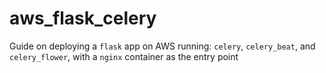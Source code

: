 # aws_flask_celery
Guide on deploying a `flask` app on AWS running: `celery`, `celery_beat`, and `celery_flower`, with a `nginx` container as the entry point
